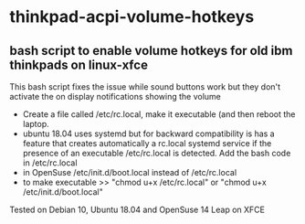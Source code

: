 # thinkpad-acpi-volume-hotkeys
bash script to enable volume hotkeys for old ibm thinkpads on linux-xfce
---------------------------------
This bash script fixes the issue while sound buttons work but they don't activate the on display notifications showing the volume
- Create a file called /etc/rc.local, make it executable (and then reboot the laptop.
- ubuntu 18.04 uses systemd but for backward compatibility is has a feature that creates automatically a rc.local systemd service if the presence of an executable /etc/rc.local is detected. Add the bash code in /etc/rc.local
- in OpenSuse  /etc/init.d/boot.local   instead of   /etc/rc.local
- to make executable >>  "chmod u+x /etc/rc.local"  or "chmod u+x /etc/init.d/boot.local"

Tested on Debian 10, Ubuntu 18.04 and OpenSuse 14 Leap on XFCE
